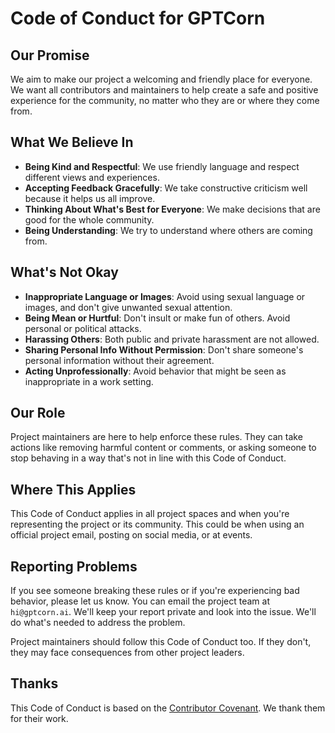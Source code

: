 # Code of Conduct for GPTCorn

## Our Promise

We aim to make our project a welcoming and friendly place for everyone. We want all contributors and maintainers to help create a safe and positive experience for the community, no matter who they are or where they come from.

## What We Believe In

- **Being Kind and Respectful**: We use friendly language and respect different views and experiences.
- **Accepting Feedback Gracefully**: We take constructive criticism well because it helps us all improve.
- **Thinking About What's Best for Everyone**: We make decisions that are good for the whole community.
- **Being Understanding**: We try to understand where others are coming from.

## What's Not Okay

- **Inappropriate Language or Images**: Avoid using sexual language or images, and don't give unwanted sexual attention.
- **Being Mean or Hurtful**: Don't insult or make fun of others. Avoid personal or political attacks.
- **Harassing Others**: Both public and private harassment are not allowed.
- **Sharing Personal Info Without Permission**: Don't share someone's personal information without their agreement.
- **Acting Unprofessionally**: Avoid behavior that might be seen as inappropriate in a work setting.

## Our Role

Project maintainers are here to help enforce these rules. They can take actions like removing harmful content or comments, or asking someone to stop behaving in a way that's not in line with this Code of Conduct.

## Where This Applies

This Code of Conduct applies in all project spaces and when you're representing the project or its community. This could be when using an official project email, posting on social media, or at events.

## Reporting Problems

If you see someone breaking these rules or if you're experiencing bad behavior, please let us know. You can email the project team at `hi@gptcorn.ai`. We'll keep your report private and look into the issue. We'll do what's needed to address the problem.

Project maintainers should follow this Code of Conduct too. If they don't, they may face consequences from other project leaders.

## Thanks

This Code of Conduct is based on the [Contributor Covenant](https://www.contributor-covenant.org/). We thank them for their work.
